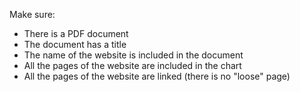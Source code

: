 Make sure: 

- There is a PDF document
- The document has a title
- The name of the website is included in the document
- All the pages of the website are included in the chart
- All the pages of the website are linked (there is no "loose" page)